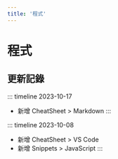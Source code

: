```yaml
---
title: '程式'
---
```

# 程式

## 更新記錄
::: timeline 2023-10-17
- 新增 CheatSheet > Markdown
:::

::: timeline 2023-10-08
- 新增 CheatSheet > VS Code
- 新增 Snippets > JavaScript
:::

